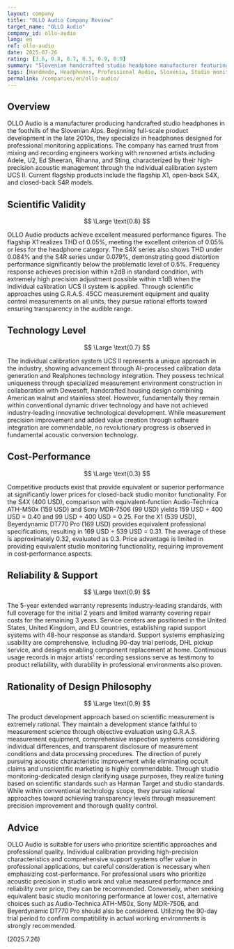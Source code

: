 ```yaml
---
layout: company
title: "OLLO Audio Company Review"
target_name: "OLLO Audio"
company_id: ollo-audio
lang: en
ref: ollo-audio
date: 2025-07-26
rating: [3.6, 0.8, 0.7, 0.3, 0.9, 0.9]
summary: "Slovenian handcrafted studio headphone manufacturer featuring individual calibration and scientifically-based high-precision monitoring, though facing challenges in cost-performance aspects."
tags: [Handmade, Headphones, Professional Audio, Slovenia, Studio monitors]
permalink: /companies/en/ollo-audio/
---
```

## Overview

OLLO Audio is a manufacturer producing handcrafted studio headphones in the foothills of the Slovenian Alps. Beginning full-scale product development in the late 2010s, they specialize in headphones designed for professional monitoring applications. The company has earned trust from mixing and recording engineers working with renowned artists including Adele, U2, Ed Sheeran, Rihanna, and Sting, characterized by their high-precision acoustic management through the individual calibration system UCS II. Current flagship products include the flagship X1, open-back S4X, and closed-back S4R models.

## Scientific Validity

$$ \Large \text{0.8} $$

OLLO Audio products achieve excellent measured performance figures. The flagship X1 realizes THD of 0.05%, meeting the excellent criterion of 0.05% or less for the headphone category. The S4X series also shows THD under 0.084% and the S4R series under 0.079%, demonstrating good distortion performance significantly below the problematic level of 0.5%. Frequency response achieves precision within ±2dB in standard condition, with extremely high precision adjustment possible within ±1dB when the individual calibration UCS II system is applied. Through scientific approaches using G.R.A.S. 45CC measurement equipment and quality control measurements on all units, they pursue rational efforts toward ensuring transparency in the audible range.

## Technology Level

$$ \Large \text{0.7} $$

The individual calibration system UCS II represents a unique approach in the industry, showing advancement through AI-processed calibration data generation and Realphones technology integration. They possess technical uniqueness through specialized measurement environment construction in collaboration with Dewesoft, handcrafted housing design combining American walnut and stainless steel. However, fundamentally they remain within conventional dynamic driver technology and have not achieved industry-leading innovative technological development. While measurement precision improvement and added value creation through software integration are commendable, no revolutionary progress is observed in fundamental acoustic conversion technology.

## Cost-Performance

$$ \Large \text{0.3} $$

Competitive products exist that provide equivalent or superior performance at significantly lower prices for closed-back studio monitor functionality. For the S4X (400 USD), comparison with equivalent-function Audio-Technica ATH-M50x (159 USD) and Sony MDR-7506 (99 USD) yields 159 USD ÷ 400 USD = 0.40 and 99 USD ÷ 400 USD = 0.25. For the X1 (539 USD), Beyerdynamic DT770 Pro (169 USD) provides equivalent professional specifications, resulting in 169 USD ÷ 539 USD = 0.31. The average of these is approximately 0.32, evaluated as 0.3. Price advantage is limited in providing equivalent studio monitoring functionality, requiring improvement in cost-performance aspects.

## Reliability & Support

$$ \Large \text{0.9} $$

The 5-year extended warranty represents industry-leading standards, with full coverage for the initial 2 years and limited warranty covering repair costs for the remaining 3 years. Service centers are positioned in the United States, United Kingdom, and EU countries, establishing rapid support systems with 48-hour response as standard. Support systems emphasizing usability are comprehensive, including 90-day trial periods, DHL pickup service, and designs enabling component replacement at home. Continuous usage records in major artists' recording sessions serve as testimony to product reliability, with durability in professional environments also proven.

## Rationality of Design Philosophy

$$ \Large \text{0.9} $$

The product development approach based on scientific measurement is extremely rational. They maintain a development stance faithful to measurement science through objective evaluation using G.R.A.S. measurement equipment, comprehensive inspection systems considering individual differences, and transparent disclosure of measurement conditions and data processing procedures. The direction of purely pursuing acoustic characteristic improvement while eliminating occult claims and unscientific marketing is highly commendable. Through studio monitoring-dedicated design clarifying usage purposes, they realize tuning based on scientific standards such as Harman Target and studio standards. While within conventional technology scope, they pursue rational approaches toward achieving transparency levels through measurement precision improvement and thorough quality control.

## Advice

OLLO Audio is suitable for users who prioritize scientific approaches and professional quality. Individual calibration providing high-precision characteristics and comprehensive support systems offer value in professional applications, but careful consideration is necessary when emphasizing cost-performance. For professional users who prioritize acoustic precision in studio work and value measured performance and reliability over price, they can be recommended. Conversely, when seeking equivalent basic studio monitoring performance at lower cost, alternative choices such as Audio-Technica ATH-M50x, Sony MDR-7506, and Beyerdynamic DT770 Pro should also be considered. Utilizing the 90-day trial period to confirm compatibility in actual working environments is strongly recommended.

(2025.7.26)
